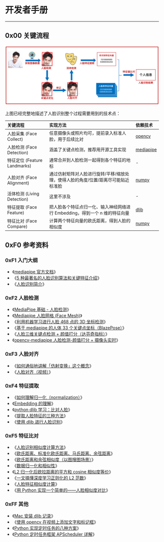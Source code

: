 # 开发者手册

------

## 0x00 关键流程

![](../imgs/00.png)


上图已经完整地描述了人脸识别整个过程需要用到的技术点：

| 关键流程 | 实现方法 | 依赖技术 |
|:---|:---|:---|
| 人脸采集 (Face Collect) | 任意摄像头或照片均可，提前录入标准人脸，用于后续比对 | [opencv](https://opencv.org/) |
| 人脸检测 (Face Detection) | 涵盖了关键点检测，推荐用开源工具实现 | [mediapipe](https://google.github.io/mediapipe/) |
| 特征定位 (Feature Landmarks) | 通常合并到人脸检测一起得到各个特征的地标 | - |
| 人脸对齐 (Face Alignment) | 通过仿射矩阵对人脸进行旋转/平移/缩放处理，使得人脸的角度/位置/距离尽可能贴近标准脸 | [numpy](https://numpy.org/) |
| 活体检测 (Living Detection) | 这里不涉及 | - |
| 特征提取 (Face Feature) | 把人脸各个特征点归一化、输入神经网络进行 Embedding，得到一个 n 维的特征向量 | [dlib](https://github.com/davisking/dlib) |
| 特征比对 (Face Compare) | 计算两个特征向量的欧氏距离，得到人脸的相似度 | [numpy](https://numpy.org/) |



## 0xF0 参考资料

### 0xF1 入门大纲

- 《[mediapipe 官方文档](https://google.github.io/mediapipe/solutions/solutions.html)》
- 《[5 种最著名的人脸识别算法和关键特征介绍](https://blog.csdn.net/tsingsee/article/details/121514932?share_token=8012fabd-4bcb-4d28-abff-823a195e8eaf)》
- 《[人脸识别简介](https://www.jianshu.com/p/6ed3e26b4ebc?utm_campaign=maleskine&utm_content=note&utm_medium=seo_notes&utm_source=recommendation)》

### 0xF2 人脸检测

- 《[MediaPipe 基础 - 人脸检测](https://blog.csdn.net/weixin_43229348/article/details/120524852)》
- 《[Mediapipe 人脸网格 (Face Mesh)](https://steam.oxxostudio.tw/category/python/ai/ai-mediapipe-face-mesh.html)》
- 《[利用机器学习进行人脸 468 点的 3D 坐标检测](https://www.toutiao.com/article/6913754944206258696/?app=news_article&timestamp=1666621808&use_new_style=1&req_id=202210242230080102121621361C58653B&group_id=6913754944206258696&wxshare_count=1&tt_from=weixin&utm_source=weixin&utm_medium=toutiao_android&utm_campaign=client_share&share_token=2903d457-7d99-47f1-bce3-1787abde8660&source=m_redirect&wid=1666629121540)》
- 《[基于 mediapipe 的人体 33 个关键点坐标（BlazePose）](https://blog.csdn.net/qq_64605223/article/details/125606507)》
- 《[人脸三维关键点检测 + 颜值打分（达芬奇指标）](https://www.bilibili.com/video/BV1ei4y1d7zA/?is_story_h5=false&p=4&share_from=ugc&share_medium=android&share_plat=android&share_session_id=0b5ebe12-cde7-48e8-a079-fd406805866a&share_source=WEIXIN&share_tag=s_i&timestamp=1666659516&unique_k=NommQi6)》
- 《[opencv-mediapipe 人脸检测-颜值打分 + 摄像头实时](https://blog.csdn.net/weixin_52465909/article/details/122183670)》


### 0xF3 人脸对齐

- 《[如何通俗地讲解「仿射变换」这个概念](https://www.zhihu.com/question/20666664)》
- 《[人脸对齐（视频）](https://www.bilibili.com/video/BV1J94y1D7f2/?is_story_h5=false&p=1&share_from=ugc&share_medium=android&share_plat=android&share_session_id=21a0f014-ad8d-419f-b92f-852823a4d623&5%E7%A7%8D%E6%9C%80%E8%91%97%E5%90%8D%E7%9A%84%E4%BA%BA%E8%84%B8%E8%AF%86%E5%88%AB%E7%AE%97%E6%B3%95%E5%92%8C%E5%85%B3%E9%94%AE%E7%89%B9%E5%BE%81%E4%BB%8B%E7%BB%8D%20share_source=WEIXIN&share_tag=s_i&timestamp=1667087907&unique_k=d1j29L6)》


### 0xF4 特征提取

- 《[如何理解归一化（normalization）](https://zhuanlan.zhihu.com/p/424518359)》
- 《[Embedding 的理解](https://zhuanlan.zhihu.com/p/46016518)》
- 《[python dlib 学习：比对人脸](https://blog.csdn.net/hongbin_xu/article/details/78390982)》
- 《[提取人脸特征的三种方法](https://bbs.huaweicloud.com/blogs/368207)》
- 《[使用 dlib 进行人脸识别](https://juejin.cn/post/7065888066379972638)》


### 0xF5 特征比对

- 《[人脸识别相似度计算方法](https://blog.csdn.net/u012505617/article/details/89191158)》
- 《[欧氏距离、标准化欧氏距离、马氏距离、余弦距离](https://blog.csdn.net/Kevin_cc98/article/details/73742037)》
- 《[欧氏距离和余弦相似度（以图搜图场景）](https://cloud.tencent.com/developer/article/1487432)》
- 《[数据归一化和相似性](https://blog.csdn.net/xsdxs/article/details/49857591)》
- 《[L2 归一化后欧拉距离的平方和 cosine 相似度等价](https://zhuanlan.zhihu.com/p/158199835?utm_id=0)》
- 《[一文搞懂深度学习正则化的 L2 范数](https://blog.csdn.net/u010725283/article/details/79212762)》
- 《[人脸特征相似度计算](https://blog.csdn.net/u014657795/article/details/85850891?share_token=e5d5a8d7-ebd4-4c43-9285-f9afbff9aade)》
- 《[用 Python 实现一个简单的——人脸相似度对比](https://cloud.tencent.com/developer/article/1775752)》


### 0xFF 其他

- 《[Mac 安装 dlib 记录](https://blog.csdn.net/Robin_Pi/article/details/119909829)》
- 《[使用 opencv 在视频上添加文字和标记框](https://blog.csdn.net/weixin_30852419/article/details/97603572)》
- 《[Python 实现定时任务的八种方案](https://cloud.tencent.com/developer/article/1887717)》
- 《[Python 定时任务框架 APScheduler 详解](https://www.cnblogs.com/leffss/p/11912364.html)》

